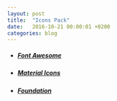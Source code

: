 ```yaml
---
layout: post
title:  "Icons Pack"
date:   2016-10-21 00:00:01 +0200
categories: blog
---
```


* ##### [Font Awesome][link-font-awesome]

* ##### [Material Icons][link-material-icons]

* ##### [Foundation][link-ionicons]

[link-font-awesome]: http://fontawesome.io/
[link-material-icons]: https://design.google.com/icons/
[link-ionicons]: http://ionicons.com/
